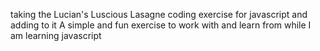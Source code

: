 taking the Lucian's Luscious Lasagne coding exercise for javascript and adding to it 
A simple and fun exercise to work with and learn from while I am learning javascript

